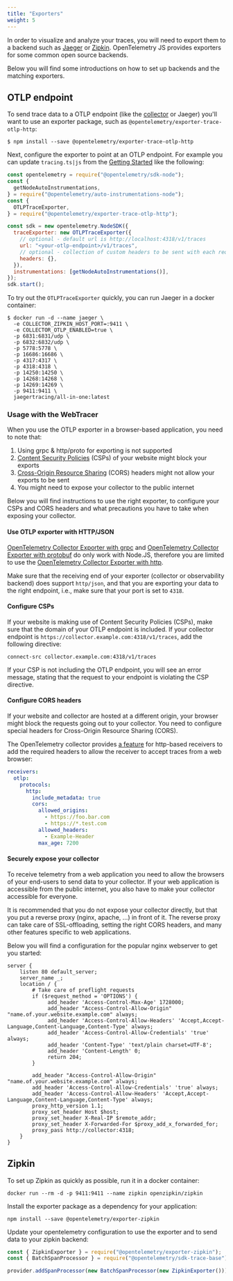 ```yaml
---
title: "Exporters"
weight: 5
---
```


In order to visualize and analyze your traces, you will need to export them to a
backend such as [Jaeger](https://www.jaegertracing.io/) or
[Zipkin](https://zipkin.io/). OpenTelemetry JS provides exporters for some
common open source backends.

Below you will find some introductions on how to set up backends and the matching
exporters.

## OTLP endpoint

To send trace data to a OTLP endpoint (like the [collector](/docs/collector) or
Jaeger) you'll want to use an exporter package, such as
`@opentelemetry/exporter-trace-otlp-http`:

```console
$ npm install --save @opentelemetry/exporter-trace-otlp-http
```

Next, configure the exporter to point at an OTLP endpoint. For example you can
update `tracing.ts|js` from the
[Getting Started](/docs/instrumentation/js/getting-started/nodejs/) like the
following:

```js
const opentelemetry = require("@opentelemetry/sdk-node");
const {
  getNodeAutoInstrumentations,
} = require("@opentelemetry/auto-instrumentations-node");
const {
  OTLPTraceExporter,
} = require("@opentelemetry/exporter-trace-otlp-http");

const sdk = new opentelemetry.NodeSDK({
  traceExporter: new OTLPTraceExporter({
    // optional - default url is http://localhost:4318/v1/traces
    url: "<your-otlp-endpoint>/v1/traces",
    // optional - collection of custom headers to be sent with each request, empty by default
    headers: {},
  }),
  instrumentations: [getNodeAutoInstrumentations()],
});
sdk.start();
```

To try out the `OTLPTraceExporter` quickly, you can run Jaeger in a docker
container:

```shell
$ docker run -d --name jaeger \
  -e COLLECTOR_ZIPKIN_HOST_PORT=:9411 \
  -e COLLECTOR_OTLP_ENABLED=true \
  -p 6831:6831/udp \
  -p 6832:6832/udp \
  -p 5778:5778 \
  -p 16686:16686 \
  -p 4317:4317 \
  -p 4318:4318 \
  -p 14250:14250 \
  -p 14268:14268 \
  -p 14269:14269 \
  -p 9411:9411 \
  jaegertracing/all-in-one:latest
```

### Usage with the WebTracer

When you use the OTLP exporter in a browser-based application, you need to note
that:

1. Using grpc & http/proto for exporting is not supported
2. [Content Security Policies][] (CSPs) of your website might block your exports
3. [Cross-Origin Resource Sharing][] (CORS) headers might not allow your exports to be sent
4. You might need to expose your collector to the public internet

Below you will find instructions to use the right exporter, to configure your
CSPs and CORS headers and what precautions you have to take when exposing
your collector.

#### Use OTLP exporter with HTTP/JSON

[OpenTelemetry Collector Exporter with grpc][] and
[OpenTelemetry Collector Exporter with protobuf][]
do only work with Node.JS,
therefore you are limited to use the
[OpenTelemetry Collector Exporter with http][].

Make sure that the receiving end of your exporter (collector or observability
backend) does support `http/json`, and that you are exporting your data to the
right endpoint, i.e., make sure that your port is set to `4318`.

#### Configure CSPs

If your website is making use of Content Security Policies (CSPs), make sure
that the domain of your OTLP endpoint is included. If your collector endpoint
is `https://collector.example.com:4318/v1/traces`, add the following directive:

```text
connect-src collector.example.com:4318/v1/traces
```

If your CSP is not including the OTLP endpoint, you will see an error message,
stating that the request to your endpoint is violating the CSP directive.

#### Configure CORS headers

If your website and collector are hosted at a different origin, your browser
might block the requests going out to your collector. You need to configure
special headers for Cross-Origin Resource Sharing (CORS).

The OpenTelemetry collector provides [a feature][] for http-based receivers to add
the required headers to allow the receiver to accept traces from a web browser:

```yaml
receivers:
  otlp:
    protocols:
      http:
        include_metadata: true
        cors:
          allowed_origins:
            - https://foo.bar.com
            - https://*.test.com
          allowed_headers:
            - Example-Header
          max_age: 7200
```

#### Securely expose your collector

To receive telemetry from a web application you need to allow the browsers of
your end-users to send data to your collector. If your web application is
accessible from the public internet, you also have to make your collector
accessible for everyone.

It is recommended that you do not expose your collector directly, but that you
put a reverse proxy (nginx, apache, ...) in front of it. The reverse proxy can
take care of SSL-offloading, setting the right CORS headers, and many other
features specific to web applications.

Below you will find a configuration for the popular nginx webserver to get
you started:

```nginx
server {
    listen 80 default_server;
    server_name _;
    location / {
        # Take care of preflight requests
        if ($request_method = 'OPTIONS') {
             add_header 'Access-Control-Max-Age' 1728000;
             add_header "Access-Control-Allow-Origin" "name.of.your.website.example.com" always;
             add_header 'Access-Control-Allow-Headers' 'Accept,Accept-Language,Content-Language,Content-Type' always;
             add_header 'Access-Control-Allow-Credentials' 'true' always;
             add_header 'Content-Type' 'text/plain charset=UTF-8';
             add_header 'Content-Length' 0;
             return 204;
        }

        add_header "Access-Control-Allow-Origin" "name.of.your.website.example.com" always;
        add_header 'Access-Control-Allow-Credentials' 'true' always;
        add_header 'Access-Control-Allow-Headers' 'Accept,Accept-Language,Content-Language,Content-Type' always;
        proxy_http_version 1.1;
        proxy_set_header Host $host;
        proxy_set_header X-Real-IP $remote_addr;
        proxy_set_header X-Forwarded-For $proxy_add_x_forwarded_for;
        proxy_pass http://collector:4318;
    }
}
```

## Zipkin

To set up Zipkin as quickly as possible, run it in a docker container:

```shell
docker run --rm -d -p 9411:9411 --name zipkin openzipkin/zipkin
```

Install the exporter package as a dependency for your application:

```shell
npm install --save @opentelemetry/exporter-zipkin
```

Update your opentelemetry configuration to use the exporter and to send data to
your zipkin backend:

```javascript
const { ZipkinExporter } = require("@opentelemetry/exporter-zipkin");
const { BatchSpanProcessor } = require("@opentelemetry/sdk-trace-base");

provider.addSpanProcessor(new BatchSpanProcessor(new ZipkinExporter()));
```

[Content Security Policies]:
  https://developer.mozilla.org/en-US/docs/Web/HTTP/Headers/
[cross-origin resource sharing]:
  https://developer.mozilla.org/en-US/docs/Web/HTTP/CORS
[OpenTelemetry Collector Exporter with grpc]:
  https://www.npmjs.com/package/@opentelemetry/exporter-trace-otlp-grpc
[OpenTelemetry Collector Exporter with protobuf]:
  https://www.npmjs.com/package/@opentelemetry/exporter-trace-otlp-proto
[OpenTelemetry Collector Exporter with http]:
  https://www.npmjs.com/package/@opentelemetry/exporter-trace-otlp-http
[a feature]:
  https://github.com/open-telemetry/opentelemetry-collector/blob/main/config/confighttp/README.md

